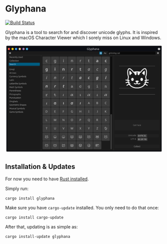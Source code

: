# Glyphana

[![Build Status](https://github.com/virtualritz/glyphana/workflows/CI/badge.svg)](https://github.com/virtualritz/glyphana/actions?workflow=CI)

Glyphana is a tool to search for and discover unicode glyphs. It is inspired by the macOS Character Viewer which I sorely miss on Linux and Windows.

![Searching for the characters contained in 'grinning cat' as well as matching the term agains each glyp's description](screenshot.png)

## Installation & Updates

For now you need to have [Rust installed](https://www.rust-lang.org/tools/install).

Simply run:

```
cargo install glyphana
```

Make sure you have `cargo-update` installed.
You only need to do that once:

```
cargo install cargo-update
```

After that, updating is as simple as:

```
cargo install-update glyphana
```
